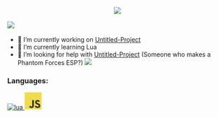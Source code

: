 <p align="center">
 <img src="https://readme-typing-svg.herokuapp.com?font=Arial&pause=1000&color=F7F7F7&width=120&lines=Stratxgy">
   
   ![](https://komarev.com/ghpvc/?username=Stratxgy&base=1000)
- 🔭 I’m currently working on [Untitled-Project](https://github.com/Stratxgy/Untitled-Project)
- 🌱 I’m currently learning Lua
- 🤔 I’m looking for help with [Untitled-Project](https://github.com/Stratxgy/Untitled-Project) (Someone who makes a Phantom Forces ESP?)
  ![](https://hit.yhype.me/github/profile?user_id=117533771)

<h3 align="left">Languages:</h3>
<p align="left">
<a href="https://www.lua.org" target="_blank" rel="noreferrer">
    <img src="https://upload.wikimedia.org/wikipedia/commons/c/cf/Lua-Logo.svg" alt="lua" width="40" height="40"/>
      <a href="https://developer.mozilla.org/en-US/docs/Web/JavaScript" target="_blank" rel="noreferrer">
    <img src="https://raw.githubusercontent.com/devicons/devicon/master/icons/javascript/javascript-original.svg" alt="javascript" width="40" height="40"/>
  </a>



